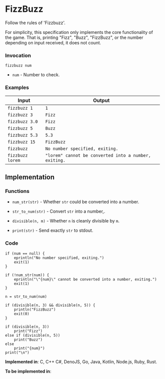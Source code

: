 # FizzBuzz

Follow the rules of 'Fizzbuzz'.

For simplicity, this specification only implements the core functionality of the game. That is, printing "Fizz", "Buzz", "FizzBuzz", or the number depending on input received, it does not count.

### Invocation

`fizzbuzz num`

- `num` - Number to check.

### Examples

| Input            | Output                                                |
| ---------------- | ----------------------------------------------------- |
| `fizzbuzz 1`     | `1`                                                   |
| `fizzbuzz 3`     | `Fizz`                                                |
| `fizzbuzz 3.0`   | `Fizz`                                                |
| `fizzbuzz 5`     | `Buzz`                                                |
| `fizzbuzz 5.3`   | `5.3`                                                 |
| `fizzbuzz 15`    | `FizzBuzz`                                            |
| `fizzbuzz`       | `No number specified, exiting.`                       |
| `fizzbuzz lorem` | `"lorem" cannot be converted into a number, exiting.` |

## Implementation

### Functions

- `num_str(str)` - Whether `str` could be converted into a number.

- `str_to_num(str)` - Convert `str` into a number,.

- `divisible(n, m)` - Whether `n` is cleanly divisible by `m`.

- `print(str)` - Send exactly `str` to stdout.

### Code

```
if (num == null) {
    eprintln("No number specified, exiting.")
    exit(1)
}

if (!num_str(num)) {
    eprintln("\"{num}\" cannot be converted into a number, exiting.")
    exit(1)
}

n = str_to_num(num)

if (divisible(n, 3) && divisible(n, 5)) {
    println("FizzBuzz")
    exit(0)
}

if (divisible(n, 3))
    print("Fizz")
else if (divisible(n, 5))
    print("Buzz")
else
    print("{num}")
print("\n")
```

**Implemented in**: C, C++ C#, DenoJS, Go, Java, Kotlin, Node.js, Ruby, Rust.

**To be implemented in**:
